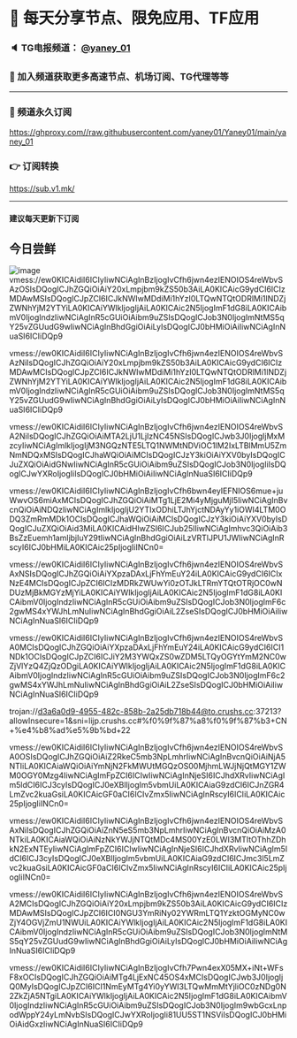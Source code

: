 # 🚀 每天分享节点、限免应用、TF应用
### 🔈 TG电报频道： [@yaney_01](https://t.me/yaney_01) 
### 🔔 加入频道获取更多高速节点、机场订阅、TG代理等等  
***
### 🔗  频道永久订阅
   https://ghproxy.com//raw.githubusercontent.com/yaney01/Yaney01/main/yaney_01
### 👉  订阅转换
   https://sub.v1.mk/
***
#### 建议每天更新下订阅

## 今日尝鲜
![image](https://user-images.githubusercontent.com/53202722/207478621-b68f7dd0-f170-4649-a499-7f1a9ab8c749.png)
vmess://ew0KICAidiI6ICIyIiwNCiAgInBzIjogIvCfh6jwn4ezIENOIOS4reWbvSAzOSIsDQogICJhZGQiOiAiY20xLmpjbm9kZS50b3AiLA0KICAicG9ydCI6ICIzMDAwMSIsDQogICJpZCI6ICJkNWIwMDdiMi1hYzI0LTQwNTQtODRlMi1lNDZjZWNhYjM2YTYiLA0KICAiYWlkIjogIjAiLA0KICAic2N5IjogImF1dG8iLA0KICAibmV0IjogIndzIiwNCiAgInR5cGUiOiAibm9uZSIsDQogICJob3N0IjogImNtMS5qY25vZGUudG9wIiwNCiAgInBhdGgiOiAiLyIsDQogICJ0bHMiOiAiIiwNCiAgInNuaSI6ICIiDQp9

vmess://ew0KICAidiI6ICIyIiwNCiAgInBzIjogIvCfh6jwn4ezIENOIOS4reWbvSAzNiIsDQogICJhZGQiOiAiY20xLmpjbm9kZS50b3AiLA0KICAicG9ydCI6ICIzMDAwMCIsDQogICJpZCI6ICJkNWIwMDdiMi1hYzI0LTQwNTQtODRlMi1lNDZjZWNhYjM2YTYiLA0KICAiYWlkIjogIjAiLA0KICAic2N5IjogImF1dG8iLA0KICAibmV0IjogIndzIiwNCiAgInR5cGUiOiAibm9uZSIsDQogICJob3N0IjogImNtMS5qY25vZGUudG9wIiwNCiAgInBhdGgiOiAiLyIsDQogICJ0bHMiOiAiIiwNCiAgInNuaSI6ICIiDQp9

vmess://ew0KICAidiI6ICIyIiwNCiAgInBzIjogIvCfh6jwn4ezIENOIOS4reWbvSA2NiIsDQogICJhZGQiOiAiMTA2LjU1LjIzNC45NSIsDQogICJwb3J0IjogIjMxMzcyIiwNCiAgImlkIjogIjM3NGQzNTE5LTQ1NWMtNDViOC1lM2IxLTBlMmU5ZmNmNDQxMSIsDQogICJhaWQiOiAiMCIsDQogICJzY3kiOiAiYXV0byIsDQogICJuZXQiOiAidGNwIiwNCiAgInR5cGUiOiAibm9uZSIsDQogICJob3N0IjogIiIsDQogICJwYXRoIjogIiIsDQogICJ0bHMiOiAiIiwNCiAgInNuaSI6ICIiDQp9

vmess://ew0KICAidiI6ICIyIiwNCiAgInBzIjogIvCfh6bwn4eyIEFNIOS6mue+juWwvOS6miAxMCIsDQogICJhZGQiOiAiMTg1LjE2Mi4yMjguMjI5IiwNCiAgInBvcnQiOiAiNDQzIiwNCiAgImlkIjogIjU2YTIxODhiLTJhYjctNDAyYy1iOWI4LTM0ODQ3ZmRmMDk1OCIsDQogICJhaWQiOiAiMCIsDQogICJzY3kiOiAiYXV0byIsDQogICJuZXQiOiAid3MiLA0KICAidHlwZSI6ICJub25lIiwNCiAgImhvc3QiOiAib3BsZzEuemh1amljbjIuY29tIiwNCiAgInBhdGgiOiAiLzVRTlJPU1JWIiwNCiAgInRscyI6ICJ0bHMiLA0KICAic25pIjogIiINCn0=

vmess://ew0KICAidiI6ICIyIiwNCiAgInBzIjogIvCfh6jwn4ezIENOIOS4reWbvSAxNSIsDQogICJhZGQiOiAiYXpzaDAxLjFhYmEuY24iLA0KICAicG9ydCI6ICIxNzE4MCIsDQogICJpZCI6ICIzMDRkZWUwYi0zOTJkLTRmYTQtOTRjOC0wNDUzMjBkMGYzMjYiLA0KICAiYWlkIjogIjAiLA0KICAic2N5IjogImF1dG8iLA0KICAibmV0IjogIndzIiwNCiAgInR5cGUiOiAibm9uZSIsDQogICJob3N0IjogImF6c2gwMS4xYWJhLmNuIiwNCiAgInBhdGgiOiAiL2ZseSIsDQogICJ0bHMiOiAiIiwNCiAgInNuaSI6ICIiDQp9

vmess://ew0KICAidiI6ICIyIiwNCiAgInBzIjogIvCfh6jwn4ezIENOIOS4reWbvSA0MCIsDQogICJhZGQiOiAiYXpzaDAxLjFhYmEuY24iLA0KICAicG9ydCI6ICI1NDk1OCIsDQogICJpZCI6ICJiY2M3YWQxZS0wZDM5LTQyOGYtYmM2NC0wZjVlYzQ4ZjQzODgiLA0KICAiYWlkIjogIjAiLA0KICAic2N5IjogImF1dG8iLA0KICAibmV0IjogIndzIiwNCiAgInR5cGUiOiAibm9uZSIsDQogICJob3N0IjogImF6c2gwMS4xYWJhLmNuIiwNCiAgInBhdGgiOiAiL2ZseSIsDQogICJ0bHMiOiAiIiwNCiAgInNuaSI6ICIiDQp9

trojan://d3a6a0d9-4955-482c-858b-2a25db718b44@to.crushs.cc:37213?allowInsecure=1&sni=lijp.crushs.cc#%f0%9f%87%a8%f0%9f%87%b3+CN+%e4%b8%ad%e5%9b%bd+22

vmess://ew0KICAidiI6ICIyIiwNCiAgInBzIjogIvCfh6jwn4ezIENOIOS4reWbvSA0OSIsDQogICJhZGQiOiAiZ2RkeC5mb3NpLmhrIiwNCiAgInBvcnQiOiAiNjA5NTIiLA0KICAiaWQiOiAiYmNjN2FkMWUtMGQzOS00MjhmLWJjNjQtMGY1ZWM0OGY0Mzg4IiwNCiAgImFpZCI6ICIwIiwNCiAgInNjeSI6ICJhdXRvIiwNCiAgIm5ldCI6ICJ3cyIsDQogICJ0eXBlIjogIm5vbmUiLA0KICAiaG9zdCI6ICJnZGR4LmZvc2kuaGsiLA0KICAicGF0aCI6ICIvZmx5IiwNCiAgInRscyI6ICIiLA0KICAic25pIjogIiINCn0=

vmess://ew0KICAidiI6ICIyIiwNCiAgInBzIjogIvCfh6jwn4ezIENOIOS4reWbvSAxNiIsDQogICJhZGQiOiAiZnN5eS5mb3NpLmhrIiwNCiAgInBvcnQiOiAiMzA0NTkiLA0KICAiaWQiOiAiNzNkYWJjNTQtMDc4MS00YzE0LWI3MTItOThhZDhkN2ExNTEyIiwNCiAgImFpZCI6ICIwIiwNCiAgInNjeSI6ICJhdXRvIiwNCiAgIm5ldCI6ICJ3cyIsDQogICJ0eXBlIjogIm5vbmUiLA0KICAiaG9zdCI6ICJmc3l5LmZvc2kuaGsiLA0KICAicGF0aCI6ICIvZmx5IiwNCiAgInRscyI6ICIiLA0KICAic25pIjogIiINCn0=

vmess://ew0KICAidiI6ICIyIiwNCiAgInBzIjogIvCfh6jwn4ezIENOIOS4reWbvSA2MCIsDQogICJhZGQiOiAiY20xLmpjbm9kZS50b3AiLA0KICAicG9ydCI6ICIzMDAwMSIsDQogICJpZCI6ICI0NGU3YmRiNy02YWRmLTQ1YzktOGMyNC0wZjY4OGVjZmU1NWUiLA0KICAiYWlkIjogIjAiLA0KICAic2N5IjogImF1dG8iLA0KICAibmV0IjogIndzIiwNCiAgInR5cGUiOiAibm9uZSIsDQogICJob3N0IjogImNtMS5qY25vZGUudG9wIiwNCiAgInBhdGgiOiAiLyIsDQogICJ0bHMiOiAiIiwNCiAgInNuaSI6ICIiDQp9


vmess://ew0KICAidiI6ICIyIiwNCiAgInBzIjogIvCfh7Pwn4exX05MX+iNt+WFsF8xOCIsDQogICJhZGQiOiAiMTg4LjExNC45OS4xMCIsDQogICJwb3J0IjogIjQ0MyIsDQogICJpZCI6ICI1NmEyMTg4Yi0yYWI3LTQwMmMtYjliOC0zNDg0N2ZkZjA5NTgiLA0KICAiYWlkIjogIjAiLA0KICAic2N5IjogImF1dG8iLA0KICAibmV0IjogIndzIiwNCiAgInR5cGUiOiAibm9uZSIsDQogICJob3N0IjogIm9wbGcxLnpodWppY24yLmNvbSIsDQogICJwYXRoIjogIi81UU5ST1NSViIsDQogICJ0bHMiOiAidGxzIiwNCiAgInNuaSI6ICIiDQp9
